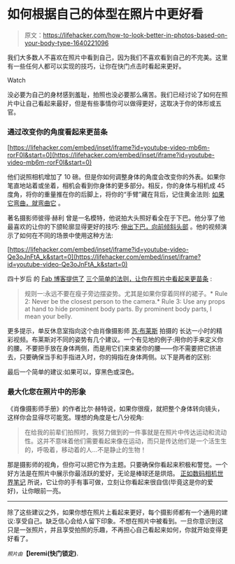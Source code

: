 # 如何根据自己的体型在照片中更好看

> 原文：<https://lifehacker.com/how-to-look-better-in-photos-based-on-your-body-type-1640221096>

我们大多数人不喜欢在照片中看到自己，因为我们不喜欢看到自己的不完美。这里有一些任何人都可以实现的技巧，让你在快门点击时看起来更好。

Watch

没必要为自己的身材感到羞耻，拍照也没必要那么痛苦。我们已经讨论了如何在照片中让自己看起来最好，但是有些事情你可以做得更好，这取决于你的体形或五官。

### 通过改变你的角度看起来更苗条

 [https://lifehacker.com/embed/inset/iframe?id=youtube-video-mb6m-rorF0I&start=0](https://lifehacker.com/embed/inset/iframe?id=youtube-video-mb6m-rorF0I&start=0) 

他们说照相机增加了 10 磅。但是你如何调整身体的角度会改变你的外表。如果你笔直地站着或坐着，相机会看到你身体的更多部分。相反，你的身体与相机成 45 度角，将你的重量推在你的后脚上，将你的“手臂”藏在背后，记住黄金法则: [如果它弯曲，就弯曲它](https://lifehacker.com/if-it-bends-bend-it-to-look-better-in-photos-1558996391) 。

著名摄影师彼得·赫利 曾是一名模特，他说拍大头照好看全在于下巴。他分享了他最喜欢的让你的下颌轮廓显得更好的技巧: [伸出下巴，向前倾斜头部](http://lifehacker.com/instantly-become-more-photogenic-by-tilting-your-head-f-5906963) 。他的视频演示了如何在不同的场景中使用这种方法:

 [https://lifehacker.com/embed/inset/iframe?id=youtube-video-Qe3oJnFtA_k&start=0](https://lifehacker.com/embed/inset/iframe?id=youtube-video-Qe3oJnFtA_k&start=0) 

四十岁后 的 [Fab 博客提供了](http://fabafter40.tumblr.com/) [三个简单的法则，让你在照片中看起来更苗条](http://fabafter40.tumblr.com/post/23067390791/fat-girls-guide-to-posing-for-pictures) :

> 规则一:永远不要在瘦子旁边摆姿势。尤其是如果你穿着同样的裙子。*   Rule 2: Never be the closest person to the camera.*   Rule 3: Use any props at hand to hide prominent body parts. By prominent body parts, I mean your belly.

更多提示，单反休息室指向这个由肖像摄影师 [苏·布莱斯](http://www.inbedwithsue.com/) 拍摄的 长达一小时的精彩视频。布莱斯对不同的姿势有几个建议。一个有见地的例子:用你的手来定义你的腰。不要把手放在身体两侧，而是用它们来束紧你的腰——你不需要把它挤进去，只要确保当手和手指进入时，你的拇指在身体两侧。以下是两者的区别:

最后一个简单的建议:如果可以，穿黑色或深色。

### 最大化您在照片中的形象

《肖像摄影师手册》的作者比尔·赫特说，如果你很瘦，就把整个身体转向镜头，这样你会显得尽可能宽。理想的角度是七八分视角:

> 在给我的前辈们拍照时，我努力做到的一件事就是在照片中传达运动和流动性。这并不意味着他们需要看起来像在运动，而只是传达他们是一个活生生的，呼吸着，移动着的人...不是静止的生物！

那是摄影师的视角，但你可以把它作为主题。只要确保你看起来积极和警觉。一个好方法是在照片中展示你最活跃的爱好，无论是棒球还是烘焙。 [正如数码相机世界笔记](http://www.digitalcameraworld.com/2012/07/16/19-stellar-posing-tips-and-camera-tricks-for-flattering-pictures-of-older-people/3/) 所说，它让你的手有事可做，立刻让你看起来很自信(毕竟这是你的爱好)，让你眼前一亮。

* * *

除了这些建议之外，如果你想在照片上看起来更好，每个摄影师都有一个通用的建议:享受自己。缺乏信心会给人留下印象。不想在照片中被看到。一旦你意识到这只是一张照片，并且享受拍照的乐趣，不再担心自己看起来如何，你就开始变得更好看了。

*<small>照片由</small>***【leremi(快门锁定)**<small><small>，<small></small></small></small>

<small></small>